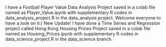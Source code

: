 I have a Football Player Value Data Analysis Project saved in a colab file named as Player_Value.ipynb with supplementary R codes in data_analysis_project.R in the data_analysis project. Welcome everyone to have a look on it:)
New Update! I have done a Time Series and Regression project called Hong Kong Housing Prices Project saved in a colab file named as Housing_Prices.ipynb with supplementary R codes in data_science_project.R in the data_science branch.
